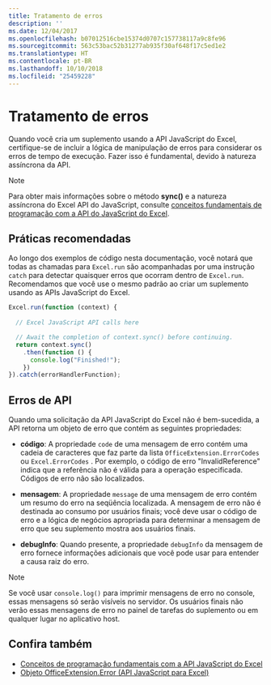 ```yaml
---
title: Tratamento de erros
description: ''
ms.date: 12/04/2017
ms.openlocfilehash: b07012516cbe15374d0707c157738117a9c8fe96
ms.sourcegitcommit: 563c53bac52b31277ab935f30af648f17c5ed1e2
ms.translationtype: HT
ms.contentlocale: pt-BR
ms.lasthandoff: 10/10/2018
ms.locfileid: "25459228"
---
```

# <a name="error-handling"></a>Tratamento de erros

Quando você cria um suplemento usando a API JavaScript do Excel, certifique-se de incluir a lógica de manipulação de erros para considerar os erros de tempo de execução. Fazer isso é fundamental, devido à natureza assíncrona da API.

> [!NOTE]
> Para obter mais informações sobre o método **sync()** e a natureza assíncrona do Excel API do JavaScript, consulte [conceitos fundamentais de programação com a API do JavaScript do Excel](excel-add-ins-core-concepts.md).

## <a name="best-practices"></a>Práticas recomendadas

Ao longo dos exemplos de código nesta documentação, você notará que todas as chamadas para `Excel.run` são acompanhadas por uma instrução `catch` para detectar quaisquer erros que ocorram dentro de `Excel.run`. Recomendamos que você use o mesmo padrão ao criar um suplemento usando as APIs JavaScript do Excel.

```js
Excel.run(function (context) { 
  
  // Excel JavaScript API calls here

  // Await the completion of context.sync() before continuing.
  return context.sync()
    .then(function () {
      console.log("Finished!");
    })
}).catch(errorHandlerFunction);     
```

## <a name="api-errors"></a>Erros de API 

Quando uma solicitação da API JavaScript do Excel não é bem-sucedida, a API retorna um objeto de erro que contém as seguintes propriedades: 

- **código**: A propriedade `code` de uma mensagem de erro contém uma cadeia de caracteres que faz parte da lista `OfficeExtension.ErrorCodes` ou `Excel.ErrorCodes` . Por exemplo, o código de erro "InvalidReference" indica que a referência não é válida para a operação especificada. Códigos de erro não são localizados. 

- **mensagem**: A propriedade `message` de uma mensagem de erro contém um resumo do erro na seqüência localizada. A mensagem de erro não é destinada ao consumo por usuários finais; você deve usar o código de erro e a lógica de negócios apropriada para determinar a mensagem de erro que seu suplemento mostra aos usuários finais.

- **debugInfo**: Quando presente, a propriedade `debugInfo` da mensagem de erro fornece informações adicionais que você pode usar para entender a causa raiz do erro. 

> [!NOTE]
> Se você usar `console.log()` para imprimir mensagens de erro no console, essas mensagens só serão visíveis no servidor. Os usuários finais não verão essas mensagens de erro no painel de tarefas do suplemento ou em qualquer lugar no aplicativo host.

## <a name="see-also"></a>Confira também

- [Conceitos de programação fundamentais com a API JavaScript do Excel](excel-add-ins-core-concepts.md)
- [Objeto OfficeExtension.Error (API JavaScript para Excel)](https://docs.microsoft.com/javascript/api/office/officeextension.error?view=office-js)
